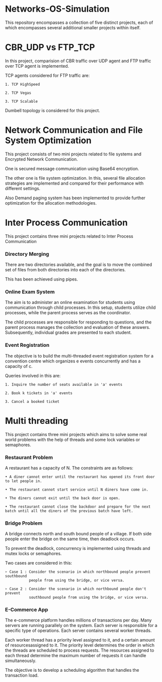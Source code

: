# Networks-OS-Simulation

This repository encompasses a collection of five distinct projects, each of which encompasses several additional smaller projects within itself.



# CBR_UDP vs FTP_TCP #

In this project, comparision of CBR traffic over UDP agent and FTP traffic over TCP agent is implemented.

TCP agents considered for FTP traffic are:

~~~
1. TCP HighSpeed

2. TCP Vegas
         
3. TCP Scalable
~~~
Dumbell topology is considered for this project.


# Network Communication and File System Optimization #

This project consists of two mini projects related to file systems and Encrypted Network Communication.

One is secured message communication using Base64 encryption.

The other one is file system optimization. In this, several file allocation strategies are implemented and compared for their performance with different settings.

Also Demand paging system has been implemented to provide further optimization for the allocation methodologies.


# Inter Process Communication #

This project contains three mini projects related to Inter Process Communication

### Directory Merging ###

There are two directories available, and the goal is to move the combined set of files from both directories into each of the directories.

This has been achieved using pipes.

### Online Exam System ###

The aim is to administer an online examination for students using communication through child processes. In this setup, students utilize child processes, while the parent process serves as the coordinator.

The child processes are responsible for responding to questions, and the parent process manages the collection and evaluation of these answers. Subsequently, individual grades are presented to each student.

### Event Registration ###

The objective is to build the multi-threaded event registration system for a convention centre which organizes e events concurrently and has a capacity of c.

Queries involved in this are:

~~~
1. Inquire the number of seats available in 'a' events

2. Book k tickets in 'a' events

3. Cancel a booked ticket
~~~


# Multi threading #

This project contains three mini projects which aims to solve some real world problems with the help of threads and some lock variables or semaphores.

### Restaurant Problem ###

A restaurant has a capacity of N. The constraints are as follows:

~~~
• A diner cannot enter until the restaurant has opened its front door to let people in.

• The restaurant cannot start service until N diners have come in.

• The diners cannot exit until the back door is open.

• The restaurant cannot close the backdoor and prepare for the next batch until all the diners of the previous batch have left.
~~~

### Bridge Problem ###

A bridge connects north and south bound people of a village. If both side people enter the bridge on the same time, then deadlock occurs. 

To prevent the deadlock, concurrency is implemented using threads and mutex locks or semaphores.

Two cases are considered in this:

~~~
➢ Case 1 : Consider the scenario in which northbound people prevent southbound
           people from using the bridge, or vice versa.

➢ Case 2 : Consider the scenario in which northbound people don't prevent
           southbound people from using the bridge, or vice versa.
~~~

### E-Commerce App ###

The e-commerce platform handles millions of transactions per day. Many servers are running parallely on the system. 
Each server is responsible for a specific type of operations. Each server contains several worker threads.

Each worker thread has a priority level assigned to it, and a certain amount of resourcesassigned to it. 
The priority level determines the order in which the threads are scheduled to process requests.
The resources assigned to each thread determine the maximum number of requests it can handle simultaneously.

The objective is to develop a scheduling algorithm that handles the transaction load.

